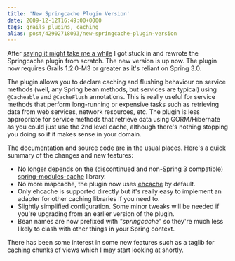 ```yaml
---
title: 'New Springcache Plugin Version'
date: 2009-12-12T16:49:00+0000
tags: grails plugins, caching
alias: post/42902718093/new-springcache-plugin-version
---
```


After [saying it might take me a while][1] I got stuck in and rewrote the Springcache plugin from scratch. The new version is up now. The plugin now requires Grails 1.2.0-M3 or greater as it's reliant on Spring 3.0.

The plugin allows you to declare caching and flushing behaviour on service methods (well, any Spring bean methods, but services are typical) using `@Cacheable` and `@CacheFlush` annotations. This is really useful for service methods that perform long-running or expensive tasks such as retrieving data from web services, network resources, etc. The plugin is less appropriate for service methods that retrieve data using GORM/Hibernate as you could just use the 2nd level cache, although there's nothing stopping you doing so if it makes sense in your domain.

<!-- more -->

The documentation and source code are in the usual places. Here's a quick summary of the changes and new features:

* No longer depends on the (discontinued and non-Spring 3 compatible) [spring-modules-cache][2] library.
* No more mapcache, the plugin now uses [ehcache][3] by default.
* Only ehcache is supported directly but it's really easy to implement an adapter for other caching libraries if you need to.
* Slightly simplified configuration. Some minor tweaks will be needed if you're upgrading from an earlier version of the plugin.
* Bean names are now prefixed with _"springcache"_ so they're much less likely to clash with other things in your Spring context.

There has been some interest in some new features such as a taglib for caching chunks of views which I may start looking at shortly.

[1]: http://blog.freeside.co/post/42902700224/springcache-plugin-status
[2]: https://springmodules.dev.java.net/
[3]: http://ehcache.org/

